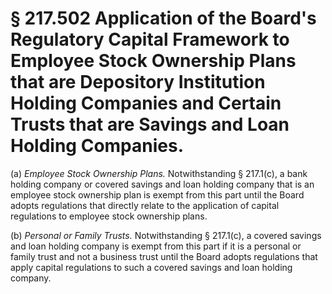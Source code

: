 # § 217.502   Application of the Board's Regulatory Capital Framework to Employee Stock Ownership Plans that are Depository Institution Holding Companies and Certain Trusts that are Savings and Loan Holding Companies.

(a) *Employee Stock Ownership Plans.* Notwithstanding § 217.1(c), a bank holding company or covered savings and loan holding company that is an employee stock ownership plan is exempt from this part until the Board adopts regulations that directly relate to the application of capital regulations to employee stock ownership plans.


(b) *Personal or Family Trusts.* Notwithstanding § 217.1(c), a covered savings and loan holding company is exempt from this part if it is a personal or family trust and not a business trust until the Board adopts regulations that apply capital regulations to such a covered savings and loan holding company.






